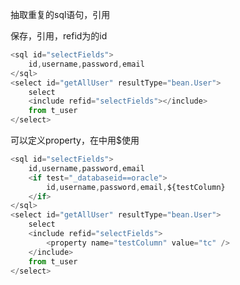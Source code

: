 抽取重复的sql语句，引用

<sql>保存，<include>引用，refid为<sql>的id

```javascript
<sql id="selectFields">
    id,username,password,email
</sql>
<select id="getAllUser" resultType="bean.User">
    select
    <include refid="selectFields"></include>
    from t_user
</select>
```



<include>可以定义property，在<sql>中用$使用

```javascript
<sql id="selectFields">
    id,username,password,email
    <if test="_databaseid==oracle">
        id,username,password,email,${testColumn}
    </if>
</sql>
<select id="getAllUser" resultType="bean.User">
    select
    <include refid="selectFields">
        <property name="testColumn" value="tc" />
    </include>
    from t_user
</select>
```

